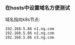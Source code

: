 ### 在hosts中设置域名方便测试
域名指向k8s节点:
```
192.168.5.86 n1.ng.com
192.168.5.86 n2.ng.com
192.168.5.86 n3.ng.com
```